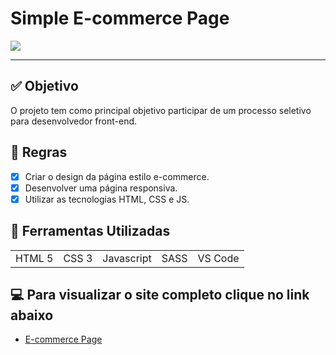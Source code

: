 # Simple E-commerce Page

<img src='https://cdn.discordapp.com/attachments/920032936823238658/964555995969912872/unknown.png'>
<hr>

## ✅ Objetivo

 <p>
    O projeto tem como principal objetivo participar de um processo seletivo para desenvolvedor front-end.
 </p>

## 📜 Regras

-   [x] Criar o design da página estilo e-commerce.
-   [x] Desenvolver uma página responsiva.
-   [x] Utilizar as tecnologias HTML, CSS e JS.

## 🧰 Ferramentas Utilizadas

<table> 
  <tr>
    <td>HTML 5</<td>
    <td>CSS 3</<td>
    <td>Javascript</<td>
    <td>SASS</<td>
    <td>VS Code</<td>
  </tr>
</table>

## 💻 Para visualizar o site completo clique no link abaixo

-   [E-commerce Page]()
